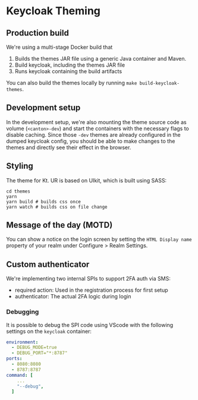 # Keycloak Theming

## Production build

We're using a multi-stage Docker build that

1. Builds the themes JAR file using a generic Java container and Maven.
2. Build keycloak, including the themes JAR file
3. Runs keycloak containing the build artifacts

You can also build the themes locally by running `make build-keycloak-themes`.

## Development setup

In the development setup, we're also mounting the theme source code as volume (`<canton>-dev`) and start the containers with the necessary flags to disable caching. Since those `-dev` themes are already configured in the dumped keycloak config, you should be able to make changes to the themes and directly see their effect in the browser.

## Styling

The theme for Kt. UR is based on UIkit, which is built using SASS:

```
cd themes
yarn
yarn build # builds css once
yarn watch # builds css on file change
```

## Message of the day (MOTD)

You can show a notice on the login screen by setting the `HTML Display name` property of your realm under Configure > Realm Settings.

## Custom authenticator

We're implementing two internal SPIs to support 2FA auth via SMS:

- required action: Used in the registration process for first setup
- authenticator: The actual 2FA logic during login

### Debugging

It is possible to debug the SPI code using VScode with the following settings on the `keycloak` container:

```yaml
environment:
  - DEBUG_MODE=true
  - DEBUG_PORT="*:8787"
ports:
  - 8080:8080
  - 8787:8787
command: [
    ...
    "--debug",
  ]
```
